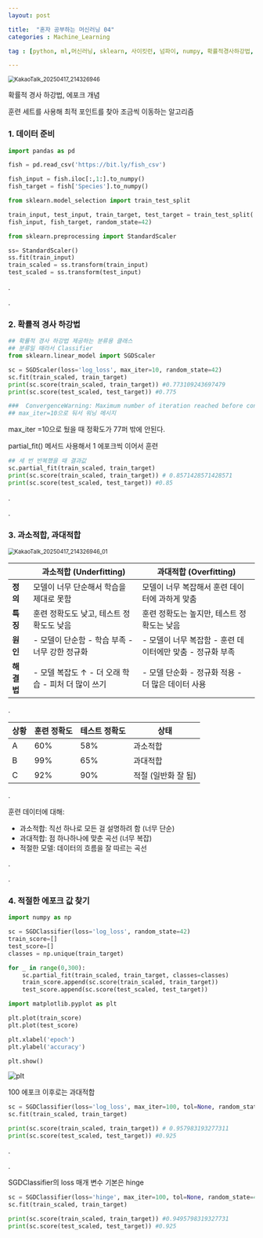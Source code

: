 ```yaml
---
layout: post

title:  "혼자 공부하는 머신러닝 04"
categories : Machine_Learning

tag : [python, ml,머신러닝, sklearn, 사이킷런, 넘파이, numpy, 확률적경사하강법, SGD, 로지스틱손실함수, 과소적합, 과대적합]

---
```


<img src="../../../../images/2025-04-17-ml_04/KakaoTalk_20250417_214326946.jpg" alt="KakaoTalk_20250417_214326946" style="zoom:80%;" />

확률적 경사 하강법, 에포크 개념

훈련 세트를 사용해 최적 포인트를 찾아 조금씩 이동하는 알고리즘



### 1. 데이터 준비

```python
import pandas as pd

fish = pd.read_csv('https://bit.ly/fish_csv')

fish_input = fish.iloc[:,1:].to_numpy()
fish_target = fish['Species'].to_numpy()

from sklearn.model_selection import train_test_split

train_input, test_input, train_target, test_target = train_test_split(
fish_input, fish_target, random_state=42)

from sklearn.preprocessing import StandardScaler

ss= StandardScaler()
ss.fit(train_input)
train_scaled = ss.transform(train_input)
test_scaled = ss.transform(test_input)
```

.

.

### 2. 확률적 경사 하강법

```python
## 확률적 경사 하강법 제공하는 분류용 클래스
## 분류일 때라서 Classifier
from sklearn.linear_model import SGDScaler

sc = SGDScaler(loss='log_loss', max_iter=10, random_state=42)
sc.fit(train_scaled, train_target)
print(sc.score(train_scaled, train_target)) #0.773109243697479
print(sc.score(test_scaled, test_target)) #0.775

###  ConvergenceWarning: Maximum number of iteration reached before convergence. Consider increasing max_iter to improve the fit.
## max_iter=10으로 둬서 워닝 메시지
```



max_iter =10으로 뒀을 때 정확도가 77퍼 밖에 안된다.

partial_fit() 메서드 사용해서 1 에포크씩 이어서 훈련

```python
## 세 번 반복했을 때 결과값
sc.partial_fit(train_scaled, train_target)
print(sc.score(train_scaled, train_target)) # 0.8571428571428571
print(sc.score(test_scaled, test_target)) #0.85
```

.

.

### 3. 과소적합, 과대적합

<img src="../../../../images/2025-04-17-ml_04/KakaoTalk_20250417_214326946_01.jpg" alt="KakaoTalk_20250417_214326946_01" style="zoom:80%;" />

|            | 과소적합 (Underfitting)                            | 과대적합 (Overfitting)                                    |
| ---------- | -------------------------------------------------- | --------------------------------------------------------- |
| **정의**   | 모델이 너무 단순해서 학습을 제대로 못함            | 모델이 너무 복잡해서 훈련 데이터에 과하게 맞춤            |
| **특징**   | 훈련 정확도도 낮고, 테스트 정확도도 낮음           | 훈련 정확도는 높지만, 테스트 정확도는 낮음                |
| **원인**   | - 모델이 단순함 - 학습 부족 - 너무 강한 정규화     | - 모델이 너무 복잡함 - 훈련 데이터에만 맞춤 - 정규화 부족 |
| **해결법** | - 모델 복잡도 ↑ - 더 오래 학습 - 피처 더 많이 쓰기 | - 모델 단순화 - 정규화 적용 - 더 많은 데이터 사용         |

.

| 상황 | 훈련 정확도 | 테스트 정확도 | 상태                |
| ---- | ----------- | ------------- | ------------------- |
| A    | 60%         | 58%           | 과소적합            |
| B    | 99%         | 65%           | 과대적합            |
| C    | 92%         | 90%           | 적절 (일반화 잘 됨) |

.

훈련 데이터에 대해:

- 과소적합: 직선 하나로 모든 걸 설명하려 함 (너무 단순)
- 과대적합: 점 하나하나에 맞춘 곡선 (너무 복잡)
- 적절한 모델: 데이터의 흐름을 잘 따르는 곡선

.

.

### 4. 적절한 에포크 값 찾기

```python
import numpy as np

sc = SGDClassifier(loss='log_loss', random_state=42)
train_score=[]
test_score=[]
classes = np.unique(train_target)

for _ in range(0,300):
    sc.partial_fit(train_scaled, train_target, classes=classes)
    train_score.append(sc.score(train_scaled, train_target))
    test_score.append(sc.score(test_scaled, test_target))

import matplotlib.pyplot as plt

plt.plot(train_score)
plt.plot(test_score)

plt.xlabel('epoch')
plt.ylabel('accuracy')

plt.show()
```

![plt](../../../../images/2025-04-17-ml_04/plt.png)

100 에포크 이후로는 과대적합

```python
sc = SGDClassifier(loss='log_loss', max_iter=100, tol=None, random_state=42)
sc.fit(train_scaled, train_target)

print(sc.score(train_scaled, train_target)) # 0.957983193277311
print(sc.score(test_scaled, test_target)) #0.925
```

.

.

SGDClassifier의 loss 매개 변수 기본은 hinge

```python
sc = SGDClassifier(loss='hinge', max_iter=100, tol=None, random_state=42)
sc.fit(train_scaled, train_target)

print(sc.score(train_scaled, train_target)) #0.9495798319327731
print(sc.score(test_scaled, test_target)) #0.925
```